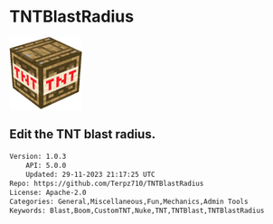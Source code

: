 # TNTBlastRadius
<img src="https://raw.githubusercontent.com/Terpz710/TNTBlastRadius/f44e716d0edaafc1a57d2bef8771492dd82e1c21/icon.png" width="128" height="128" />

## Edit the TNT blast radius.
```properties
Version: 1.0.3
    API: 5.0.0
    Updated: 29-11-2023 21:17:25 UTC
Repo: https://github.com/Terpz710/TNTBlastRadius
License: Apache-2.0
Categories: General,Miscellaneous,Fun,Mechanics,Admin Tools
Keywords: Blast,Boom,CustomTNT,Nuke,TNT,TNTBlast,TNTBlastRadius
```